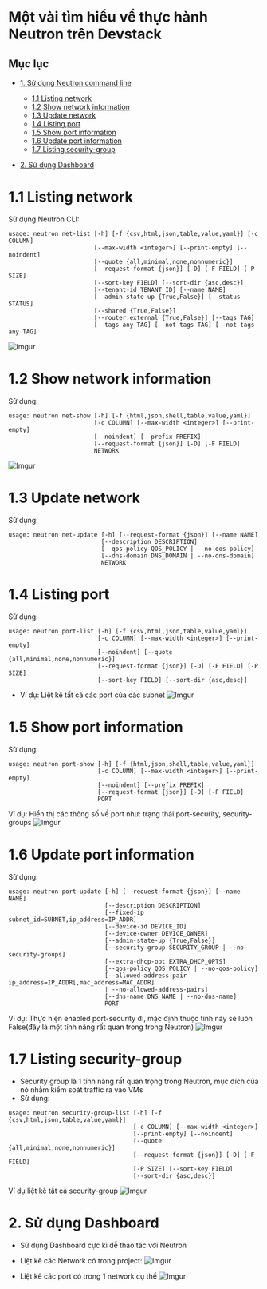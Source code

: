 # Một vài tìm hiểu về thực hành Neutron trên Devstack

## Mục lục

* [1. Sử dụng Neutron command line](#1)
    * [1.1 Listing network](#11)
    * [1.2 Show network information](#12)
    * [1.3 Update network](#13)
    * [1.4 Listing port](#14)
    * [1.5 Show port information](#15)
    * [1.6 Update port information](#16)
    * [1.7 Listing security-group](#17)

* [2. Sử dụng Dashboard](#2)  


<a name="11"></a>

# 1.1 Listing network
Sử dụng Neutron CLI:
```
usage: neutron net-list [-h] [-f {csv,html,json,table,value,yaml}] [-c COLUMN]
                        [--max-width <integer>] [--print-empty] [--noindent]
                        [--quote {all,minimal,none,nonnumeric}]
                        [--request-format {json}] [-D] [-F FIELD] [-P SIZE]
                        [--sort-key FIELD] [--sort-dir {asc,desc}]
                        [--tenant-id TENANT_ID] [--name NAME]
                        [--admin-state-up {True,False}] [--status STATUS]
                        [--shared {True,False}]
                        [--router:external {True,False}] [--tags TAG]
                        [--tags-any TAG] [--not-tags TAG] [--not-tags-any TAG]
```
![Imgur](https://i.imgur.com/fihC9GC.png)

<a name="12"></a>

# 1.2 Show network information
Sử dụng:
```
usage: neutron net-show [-h] [-f {html,json,shell,table,value,yaml}]
                        [-c COLUMN] [--max-width <integer>] [--print-empty]
                        [--noindent] [--prefix PREFIX]
                        [--request-format {json}] [-D] [-F FIELD]
                        NETWORK
```
![Imgur](https://i.imgur.com/QRe3TuM.png)

<a name="13"></a>

# 1.3 Update network

Sử dụng:
```
usage: neutron net-update [-h] [--request-format {json}] [--name NAME]
                          [--description DESCRIPTION]
                          [--qos-policy QOS_POLICY | --no-qos-policy]
                          [--dns-domain DNS_DOMAIN | --no-dns-domain]
                          NETWORK
```

<a name="14"></a>

# 1.4 Listing port
Sử dụng:
```
usage: neutron port-list [-h] [-f {csv,html,json,table,value,yaml}]
                         [-c COLUMN] [--max-width <integer>] [--print-empty]
                         [--noindent] [--quote {all,minimal,none,nonnumeric}]
                         [--request-format {json}] [-D] [-F FIELD] [-P SIZE]
                         [--sort-key FIELD] [--sort-dir {asc,desc}]
```
- Ví dụ: Liệt kê tất cả các port của các subnet 
![Imgur](https://i.imgur.com/0XR82rg.png)
<a name="15"></a>

# 1.5  Show port information 
Sử dụng:
```
usage: neutron port-show [-h] [-f {html,json,shell,table,value,yaml}]
                         [-c COLUMN] [--max-width <integer>] [--print-empty]
                         [--noindent] [--prefix PREFIX]
                         [--request-format {json}] [-D] [-F FIELD]
                         PORT
```
Ví dụ: Hiển thị các thông số về port như: trạng thái port-security, security-groups
![Imgur](https://i.imgur.com/QnzWF27.png)

<a name="16"></a>

# 1.6 Update port information 
Sử dụng:
```
usage: neutron port-update [-h] [--request-format {json}] [--name NAME]
                           [--description DESCRIPTION]
                           [--fixed-ip subnet_id=SUBNET,ip_address=IP_ADDR]
                           [--device-id DEVICE_ID]
                           [--device-owner DEVICE_OWNER]
                           [--admin-state-up {True,False}]
                           [--security-group SECURITY_GROUP | --no-security-groups]
                           [--extra-dhcp-opt EXTRA_DHCP_OPTS]
                           [--qos-policy QOS_POLICY | --no-qos-policy]
                           [--allowed-address-pair ip_address=IP_ADDR[,mac_address=MAC_ADDR]
                           | --no-allowed-address-pairs]
                           [--dns-name DNS_NAME | --no-dns-name]
                           PORT
```
Ví dụ: Thực hiện enabled port-security đi, mặc định thuộc tính này sẽ luôn False(đây là một tính năng rất quan trong trong Neutron)
![Imgur](https://i.imgur.com/JOT7MO9.png)

<a name="17"></a>

# 1.7 Listing security-group
- Security group là 1 tính năng rất quan trọng trong Neutron, mục đích của nó nhằm kiểm soát traffic ra vào VMs
- Sử dụng:
```
usage: neutron security-group-list [-h] [-f {csv,html,json,table,value,yaml}]
                                   [-c COLUMN] [--max-width <integer>]
                                   [--print-empty] [--noindent]
                                   [--quote {all,minimal,none,nonnumeric}]
                                   [--request-format {json}] [-D] [-F FIELD]
                                   [-P SIZE] [--sort-key FIELD]
                                   [--sort-dir {asc,desc}]
```
Ví dụ liệt kê tất cả security-group
![Imgur](https://i.imgur.com/fftmeF4.png)

<a name="2"></a>

# 2. Sử dụng Dashboard
- Sử dụng Dashboard cực kì dễ thao tác với Neutron
- Liệt kê các Network có trong project:
![Imgur](https://i.imgur.com/IZzZG6u.png)

- Liệt kê các port có trong 1 network cụ thể
![Imgur](https://i.imgur.com/gkGOUWL.png)